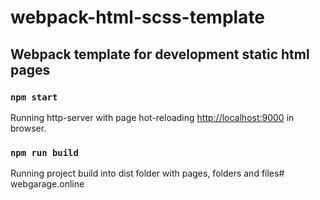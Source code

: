 # webpack-html-scss-template

## Webpack template for development static html pages

### `npm start`

Running http-server with page hot-reloading 
[http://localhost:9000](http://localhost:9000) in browser.

### `npm run build`


Running project build into dist folder with pages, folders and files# webgarage.online
